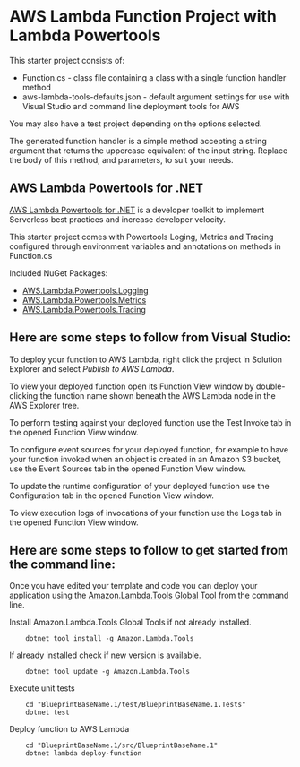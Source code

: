 # AWS Lambda Function Project with Lambda Powertools

This starter project consists of:
* Function.cs - class file containing a class with a single function handler method
* aws-lambda-tools-defaults.json - default argument settings for use with Visual Studio and command line deployment tools for AWS

You may also have a test project depending on the options selected.

The generated function handler is a simple method accepting a string argument that returns the uppercase equivalent of the input string. Replace the body of this method, and parameters, to suit your needs. 

## AWS Lambda Powertools for .NET

[AWS Lambda Powertools for .NET](https://awslabs.github.io/aws-lambda-powertools-dotnet/) is a developer toolkit to implement Serverless best practices and increase developer velocity.

This starter project comes with Powertools Loging, Metrics and Tracing configured through environment variables and annotations on methods in Function.cs

Included NuGet Packages:
* [AWS.Lambda.Powertools.Logging](https://awslabs.github.io/aws-lambda-powertools-dotnet/core/logging/)
* [AWS.Lambda.Powertools.Metrics](https://awslabs.github.io/aws-lambda-powertools-dotnet/core/metrics/)
* [AWS.Lambda.Powertools.Tracing](https://awslabs.github.io/aws-lambda-powertools-dotnet/core/tracing/)


## Here are some steps to follow from Visual Studio:

To deploy your function to AWS Lambda, right click the project in Solution Explorer and select *Publish to AWS Lambda*.

To view your deployed function open its Function View window by double-clicking the function name shown beneath the AWS Lambda node in the AWS Explorer tree.

To perform testing against your deployed function use the Test Invoke tab in the opened Function View window.

To configure event sources for your deployed function, for example to have your function invoked when an object is created in an Amazon S3 bucket, use the Event Sources tab in the opened Function View window.

To update the runtime configuration of your deployed function use the Configuration tab in the opened Function View window.

To view execution logs of invocations of your function use the Logs tab in the opened Function View window.

## Here are some steps to follow to get started from the command line:

Once you have edited your template and code you can deploy your application using the [Amazon.Lambda.Tools Global Tool](https://github.com/aws/aws-extensions-for-dotnet-cli#aws-lambda-amazonlambdatools) from the command line.

Install Amazon.Lambda.Tools Global Tools if not already installed.
```
    dotnet tool install -g Amazon.Lambda.Tools
```

If already installed check if new version is available.
```
    dotnet tool update -g Amazon.Lambda.Tools
```

Execute unit tests
```
    cd "BlueprintBaseName.1/test/BlueprintBaseName.1.Tests"
    dotnet test
```

Deploy function to AWS Lambda
```
    cd "BlueprintBaseName.1/src/BlueprintBaseName.1"
    dotnet lambda deploy-function
```